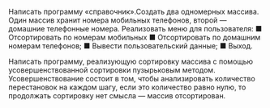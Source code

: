 Написать программу «справочник».Создать два одномерных
массива. Один массив хранит номера мобильных телефонов,
второй — домашние телефонные номера.
Реализовать меню для пользователя:
■ Отсортировать по номерам мобильных
■ Отсортировать по домашним номерам телефонов;
■ Вывести пользовательский данные;
■ Выход.

Написать программу, реализующую сортировку массива с
помощью усовершенствованной сортировки пузырьковым методом. Усовершенствование состоит в том, чтобы анализировать
количество перестановок на каждом шагу, если это количество
равно нулю, то продолжать сортировку нет смысла — массив
отсортирован.
